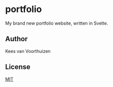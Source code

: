 # portfolio

My brand new portfolio website, written in Svelte.

## Author

Kees van Voorthuizen

## License

[MIT](./LICENSE)
